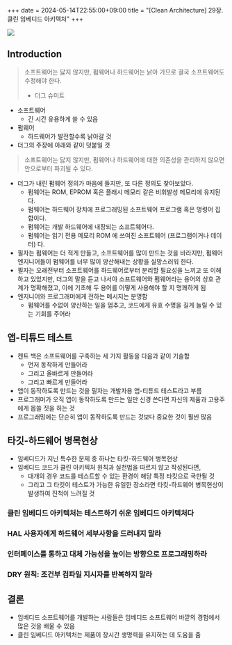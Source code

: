 +++ 
date = 2024-05-14T22:55:00+09:00
title = "[Clean Architecture] 29장. 클린 임베디드 아키텍처"
+++

![](/images/books/clean-architecture/cover.jpg)

## Introduction

> 소프트웨어는 닳지 않지만, 펌웨어나 하드웨어는 낡아 가므로 결국 소프트웨어도 수정해야 한다.
>
> - 더그 슈미트

- 소프트웨어
  - 긴 시간 유용하게 쓸 수 있음
- 펌웨어
  - 하드웨어가 발전할수록 낡아갈 것
- 더그의 주장에 아래와 같이 덧붙일 것

> 소프트웨어는 닳지 않지만, 펌웨어나 하드웨어에 대한 의존성을 관리하지 않으면 안으로부터 파괴될 수 있다.

- 더그가 내린 펌웨어 정의가 마음에 들지만, 또 다른 정의도 찾아보았다.
  - 펌웨어는 ROM, EPROM 혹은 플래시 메모리 같은 비휘발성 메모리에 유지된다.
  - 펌웨어는 하드웨어 장치에 프로그래밍된 소프트웨어 프로그램 혹은 명령어 집합이다.
  - 펌웨어는 개발 하드웨어에 내장되는 소프트웨어다.
  - 펌웨어는 읽기 전용 메모리 ROM 에 쓰여진 소프트웨어 (프로그램이거나 데이터) 다.
- 필자는 펌웨어는 더 적게 만들고, 소프트웨어를 많이 만드는 것을 바라지만, 펌웨어 엔지니어들이 펌웨어를 너무 많이 양산해내는 상황을 실망스러워 한다.
- 필자는 오래전부터 소프트웨어를 하드웨어로부터 분리할 필요성을 느끼고 또 이해하고 있었지만, 더그의 말을 듣고 나서야 소프트웨어와 펌웨어라는 용어의 상호 관계가 명확해졌고, 이에 기초해 두 용어를 어떻게 사용해야 할 지 명쾌하게 됨
- 엔지니어와 프로그래머에게 전하는 메시지는 분명함
  - 펌웨어를 수없이 양산하는 일을 멈추고, 코드에게 유효 수명을 길게 늘릴 수 있는 기회를 주어라

## 앱-티튜드 테스트

- 켄트 백은 소프트웨어를 구축하는 세 가지 활동을 다음과 같이 기술함
  - 먼저 동작하게 만들어라
  - 그리고 올바르게 만들어라
  - 그리고 빠르게 만들어라
- 앱이 동작하도록 만드는 것을 필자는 개발자용 앱-티튜드 테스트라고 부름
- 프로그래머가 오직 앱이 동작하도록 만드는 일만 신경 쓴다면 자신의 제품과 고용주에게 몹쓸 짓을 하는 것
- 프로그래밍에는 단순히 앱이 동작하도록 만드는 것보다 중요한 것이 훨씬 많음

## 타깃-하드웨어 병목현상

- 임베디드가 지닌 특수한 문제 중 하나는 타킷-하드웨어 병목현상
- 임베디드 코드가 클린 아키텍처 원칙과 실천법을 따르지 않고 작성된다면,
  - 대개의 경우 코드를 테스트할 수 있는 환경이 해당 특정 타킷으로 국한될 것
  - 그리고 그 타킷이 테스트가 가능한 유일한 장소라면 타킷-하드웨어 병목현상이 발생하여 진척이 느려질 것

### 클린 임베디드 아키텍처는 테스트하기 쉬운 임베디드 아키텍처다

### HAL 사용자에게 하드웨어 세부사항을 드러내지 말라

### 인터페이스를 통하고 대체 가능성을 높이는 방향으로 프로그래밍하라

### DRY 원칙: 조건부 컴파일 지시자를 반복하지 말라

## 결론

- 임베디드 소프트웨어를 개발하는 사람들은 임베디드 소프트웨어 바깥의 경험에서 많은 것을 배울 수 있음
- 클린 임베디드 아키텍처는 제품이 장시간 생명력을 유지하는 데 도움을 줌
